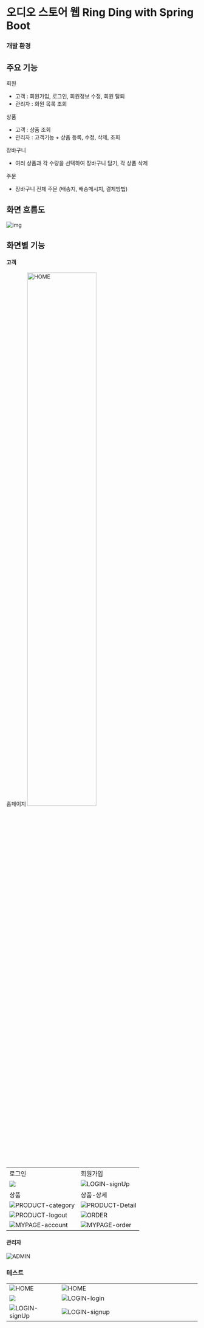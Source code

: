 # 오디오 스토어 웹 Ring Ding with Spring Boot

### 개발 환경

## 주요 기능
회원
- 고객 : 회원가입, 로그인, 회원정보 수정, 회원 탈퇴
- 관리자 : 회원 목록 조회

상품
- 고객 : 상품 조회
- 관리자 : 고객기능 + 상품 등록, 수정, 삭제, 조회
 
장바구니
- 여러 상품과 각 수량을 선택하여 장바구니 담기, 각 상품 삭제

주문
- 장바구니 전체 주문 (배송지, 배송메시지, 결제방법)

## 화면 흐름도
![img](https://github.com/gwidding/sts4_SpringBoot/assets/135992700/446e4eaa-9786-45a4-9b01-2893dca6f88d)

## 화면별 기능
#### 고객
홈페이지
<img src="https://github.com/gwidding/sts4_SpringBoot/assets/135992700/71a8ac81-5bd0-4d39-a985-7291f556ef6b" alt="HOME" width="60%"/>

<table style="border-spacing: 10px;">
 <tr>
  <td>로그인</td>
  <td>회원가입</td>
 </tr>

 <tr>
  <td><img src="https://github.com/gwidding/sts4_SpringBoot/assets/135992700/64b45a4e-2595-43b7-81ac-056330cb32e4"/></td>
  <td><img src="https://github.com/gwidding/sts4_SpringBoot/assets/135992700/42ae96d3-dd5c-4c64-a61a-57a30d209106" alt="LOGIN-signUp" /></td>
 </tr>
  
 <tr>
  <td>상품</td>
  <td>상품-상세</td>
 </tr>

 <tr>
  <td><img src="https://github.com/gwidding/sts4_SpringBoot/assets/135992700/d88dfe0a-3bcf-4776-ac76-2586c8f63635" alt="PRODUCT-category" /></td>
  <td><img src="https://github.com/gwidding/sts4_SpringBoot/assets/135992700/8f912415-93a2-4f50-8899-58bca1372997" alt="PRODUCT-Detail" /></td>
 </tr>

 <tr>
  <td><img src="https://github.com/gwidding/sts4_SpringBoot/assets/135992700/b9b183db-2c54-4662-be82-db2be98c239e" alt="PRODUCT-logout" /></td>
  <td><img src="https://github.com/gwidding/sts4_SpringBoot/assets/135992700/7b312755-3786-42d5-b419-c1e039487255" alt="ORDER" /></td>
 </tr>

 <tr>
  <td><img src="https://github.com/gwidding/sts4_SpringBoot/assets/135992700/b93906dc-0de2-4bab-bea3-757172d99341" alt="MYPAGE-account" /></td>
  <td><img src="https://github.com/gwidding/sts4_SpringBoot/assets/135992700/8365f7bb-acaa-4749-8cd4-146ecbcd3976" alt="MYPAGE-order" /></td>
 </tr>

</table>

#### 관리자
![ADMIN](https://github.com/gwidding/sts4_SpringBoot/assets/135992700/2961ef53-00d6-4e7b-bf36-c3f3a65cd9d9)


### 테스트
<table>
 <tr>
  <td>
   <img src="https://github.com/gwidding/sts4_SpringBoot/assets/135992700/71a8ac81-5bd0-4d39-a985-7291f556ef6b" alt="HOME" />
  </td>
  <td width="350px">
   <img src="https://github.com/gwidding/STM/assets/135992700/d6c61142-578b-4f58-a421-083214cf85fd" alt="HOME" />
  </td>
 </tr>

 <tr>
 <td>
  <img src="https://github.com/gwidding/sts4_SpringBoot/assets/135992700/64b45a4e-2595-43b7-81ac-056330cb32e4"/>
 </td>
  <td>
   <img src="https://github.com/gwidding/sts4_SpringBoot/assets/135992700/2077bba8-a7b3-4451-bca9-342720faa55a" alt="LOGIN-login"/>
  </td>
 </tr>

 <tr>
  <td><img src="https://github.com/gwidding/sts4_SpringBoot/assets/135992700/42ae96d3-dd5c-4c64-a61a-57a30d209106" alt="LOGIN-signUp" /></td>
  <td><img src="https://github.com/gwidding/sts4_SpringBoot/assets/135992700/eb5d577c-6fde-4659-81bf-604d70db853d" alt="LOGIN-signup" /></td>
 </tr>

 
</table>

